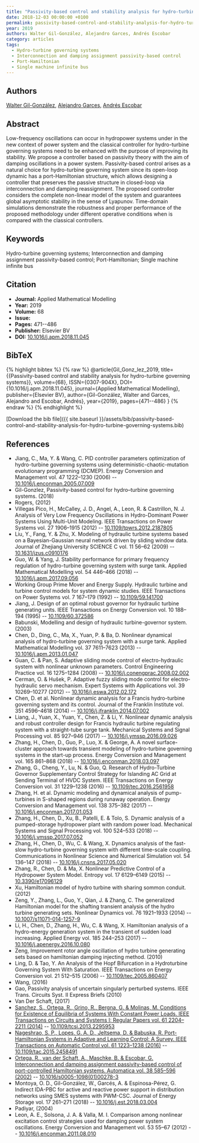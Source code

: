 ```yaml
---
title: "Passivity-based control and stability analysis for hydro-turbine governing systems"
date: 2018-12-03 00:00:00 +0100
permalink: passivity-based-control-and-stability-analysis-for-hydro-turbine-governing-systems
year: 2019
authors: Walter Gil-González, Alejandro Garces, Andrés Escobar
category: articles
tags:
  - Hydro-turbine governing systems
  - Interconnection and damping assignment passivity-based control
  - Port-Hamiltonian
  - Single machine infinite bus
---
```

 
## Authors
[Walter Gil-González](authors/walter-julian-gil-gonzalez), [Alejandro Garces](authors/alejandro-garces-ruiz), [Andrés Escobar](authors/andres-escobar)
 
## Abstract
Low-frequency oscillations can occur in hydropower systems under in the new context of power system and the classical controller for hydro-turbine governing systems need to be enhanced with the purpose of improving its stability. We propose a controller based on passivity theory with the aim of damping oscillations in a power system. Passivity-based control arises as a natural choice for hydro-turbine governing system since its open-loop dynamic has a port-Hamiltonian structure, which allows designing a controller that preserves the passive structure in closed-loop via interconnection and damping reassignment. The proposed controller considers the complete non-linear model of the system and guarantees global asymptotic stability in the sense of Lyapunov. Time-domain simulations demonstrate the robustness and proper performance of the proposed methodology under different operative conditions when is compared with the classical controllers.
 
## Keywords
Hydro-turbine governing systems; Interconnection and damping assignment passivity-based control; Port-Hamiltonian; Single machine infinite bus
 
## Citation
- **Journal:** Applied Mathematical Modelling
- **Year:** 2019
- **Volume:** 68
- **Issue:** 
- **Pages:** 471--486
- **Publisher:** Elsevier BV
- **DOI:** [10.1016/j.apm.2018.11.045](https://doi.org/10.1016/j.apm.2018.11.045)
 
## BibTeX
{% highlight bibtex %}
{% raw %}
@article{Gil_Gonz_lez_2019,
  title={{Passivity-based control and stability analysis for hydro-turbine governing systems}},
  volume={68},
  ISSN={0307-904X},
  DOI={10.1016/j.apm.2018.11.045},
  journal={Applied Mathematical Modelling},
  publisher={Elsevier BV},
  author={Gil-González, Walter and Garces, Alejandro and Escobar, Andrés},
  year={2019},
  pages={471--486}
}
{% endraw %}
{% endhighlight %}
 
[Download the bib file]({{ site.baseurl }}/assets/bib/passivity-based-control-and-stability-analysis-for-hydro-turbine-governing-systems.bib)
 
## References
- Jiang, C., Ma, Y. & Wang, C. PID controller parameters optimization of hydro-turbine governing systems using deterministic-chaotic-mutation evolutionary programming (DCMEP). Energy Conversion and Management vol. 47 1222–1230 (2006) -- [10.1016/j.enconman.2005.07.009](https://doi.org/10.1016/j.enconman.2005.07.009)
- Gil-Gonzlez, Passivity-based control for hydro–turbine governing systems. (2018)
- Rogers, (2012)
- Villegas Pico, H., McCalley, J. D., Angel, A., Leon, R. & Castrillon, N. J. Analysis of Very Low Frequency Oscillations in Hydro-Dominant Power Systems Using Multi-Unit Modeling. IEEE Transactions on Power Systems vol. 27 1906–1915 (2012) -- [10.1109/tpwrs.2012.2187805](https://doi.org/10.1109/tpwrs.2012.2187805)
- Liu, Y., Fang, Y. & Zhu, X. Modeling of hydraulic turbine systems based on a Bayesian-Gaussian neural network driven by sliding window data. Journal of Zhejiang University SCIENCE C vol. 11 56–62 (2009) -- [10.1631/jzus.c0910176](https://doi.org/10.1631/jzus.c0910176)
- Guo, W. & Yang, J. Stability performance for primary frequency regulation of hydro-turbine governing system with surge tank. Applied Mathematical Modelling vol. 54 446–466 (2018) -- [10.1016/j.apm.2017.09.056](https://doi.org/10.1016/j.apm.2017.09.056)
- Working Group Prime Mover and Energy Supply. Hydraulic turbine and turbine control models for system dynamic studies. IEEE Transactions on Power Systems vol. 7 167–179 (1992) -- [10.1109/59.141700](https://doi.org/10.1109/59.141700)
- Jiang, J. Design of an optimal robust governor for hydraulic turbine generating units. IEEE Transactions on Energy Conversion vol. 10 188–194 (1995) -- [10.1109/60.372586](https://doi.org/10.1109/60.372586)
- Babunski, Modelling and design of hydraulic turbine-governor system. (2003)
- Chen, D., Ding, C., Ma, X., Yuan, P. & Ba, D. Nonlinear dynamical analysis of hydro-turbine governing system with a surge tank. Applied Mathematical Modelling vol. 37 7611–7623 (2013) -- [10.1016/j.apm.2013.01.047](https://doi.org/10.1016/j.apm.2013.01.047)
- Guan, C. & Pan, S. Adaptive sliding mode control of electro-hydraulic system with nonlinear unknown parameters. Control Engineering Practice vol. 16 1275–1284 (2008) -- [10.1016/j.conengprac.2008.02.002](https://doi.org/10.1016/j.conengprac.2008.02.002)
- Cerman, O. & Hušek, P. Adaptive fuzzy sliding mode control for electro-hydraulic servo mechanism. Expert Systems with Applications vol. 39 10269–10277 (2012) -- [10.1016/j.eswa.2012.02.172](https://doi.org/10.1016/j.eswa.2012.02.172)
- Chen, D. et al. Nonlinear dynamic analysis for a Francis hydro-turbine governing system and its control. Journal of the Franklin Institute vol. 351 4596–4618 (2014) -- [10.1016/j.jfranklin.2014.07.002](https://doi.org/10.1016/j.jfranklin.2014.07.002)
- Liang, J., Yuan, X., Yuan, Y., Chen, Z. & Li, Y. Nonlinear dynamic analysis and robust controller design for Francis hydraulic turbine regulating system with a straight-tube surge tank. Mechanical Systems and Signal Processing vol. 85 927–946 (2017) -- [10.1016/j.ymssp.2016.09.026](https://doi.org/10.1016/j.ymssp.2016.09.026)
- Zhang, H., Chen, D., Guo, P., Luo, X. & George, A. A novel surface-cluster approach towards transient modeling of hydro-turbine governing systems in the start-up process. Energy Conversion and Management vol. 165 861–868 (2018) -- [10.1016/j.enconman.2018.03.097](https://doi.org/10.1016/j.enconman.2018.03.097)
- Zhang, G., Cheng, Y., Lu, N. & Guo, Q. Research of Hydro-Turbine Governor Supplementary Control Strategy for Islanding AC Grid at Sending Terminal of HVDC System. IEEE Transactions on Energy Conversion vol. 31 1229–1238 (2016) -- [10.1109/tec.2016.2561958](https://doi.org/10.1109/tec.2016.2561958)
- Zhang, H. et al. Dynamic modeling and dynamical analysis of pump-turbines in S-shaped regions during runaway operation. Energy Conversion and Management vol. 138 375–382 (2017) -- [10.1016/j.enconman.2017.01.053](https://doi.org/10.1016/j.enconman.2017.01.053)
- Zhang, H., Chen, D., Xu, B., Patelli, E. & Tolo, S. Dynamic analysis of a pumped-storage hydropower plant with random power load. Mechanical Systems and Signal Processing vol. 100 524–533 (2018) -- [10.1016/j.ymssp.2017.07.052](https://doi.org/10.1016/j.ymssp.2017.07.052)
- Zhang, H., Chen, D., Wu, C. & Wang, X. Dynamics analysis of the fast-slow hydro-turbine governing system with different time-scale coupling. Communications in Nonlinear Science and Numerical Simulation vol. 54 136–147 (2018) -- [10.1016/j.cnsns.2017.05.020](https://doi.org/10.1016/j.cnsns.2017.05.020)
- Zhang, R., Chen, D. & Ma, X. Nonlinear Predictive Control of a Hydropower System Model. Entropy vol. 17 6129–6149 (2015) -- [10.3390/e17096129](https://doi.org/10.3390/e17096129)
- Xu, Hamiltonian model of hydro turbine with sharing sommon conduit. (2012)
- Zeng, Y., Zhang, L., Guo, Y., Qian, J. & Zhang, C. The generalized Hamiltonian model for the shafting transient analysis of the hydro turbine generating sets. Nonlinear Dynamics vol. 76 1921–1933 (2014) -- [10.1007/s11071-014-1257-9](https://doi.org/10.1007/s11071-014-1257-9)
- Li, H., Chen, D., Zhang, H., Wu, C. & Wang, X. Hamiltonian analysis of a hydro-energy generation system in the transient of sudden load increasing. Applied Energy vol. 185 244–253 (2017) -- [10.1016/j.apenergy.2016.10.080](https://doi.org/10.1016/j.apenergy.2016.10.080)
- Zeng, Improvement rotor angle oscillation of hydro turbine generating sets based on hamiltonian damping injecting method. (2010)
- Ling, D. & Tao, Y. An Analysis of the Hopf Bifurcation in a Hydroturbine Governing System With Saturation. IEEE Transactions on Energy Conversion vol. 21 512–515 (2006) -- [10.1109/tec.2005.860407](https://doi.org/10.1109/tec.2005.860407)
- Wang, (2016)
- Gao, Passivity analysis of uncertain singularly perturbed systems. IEEE Trans. Circuits Syst. II Express Briefs (2010)
- Van Der Schaft, (2017)
- [Sanchez, S., Ortega, R., Grino, R., Bergna, G. & Molinas, M. Conditions for Existence of Equilibria of Systems With Constant Power Loads. IEEE Transactions on Circuits and Systems I: Regular Papers vol. 61 2204–2211 (2014)](conditions-for-existence-of-equilibria-of-systems-with-constant-power-loads) -- [10.1109/tcsi.2013.2295953](https://doi.org/10.1109/tcsi.2013.2295953)
- [Nageshrao, S. P., Lopes, G. A. D., Jeltsema, D. & Babuska, R. Port-Hamiltonian Systems in Adaptive and Learning Control: A Survey. IEEE Transactions on Automatic Control vol. 61 1223–1238 (2016)](port-hamiltonian-systems-in-adaptive-and-learning-control-a-survey) -- [10.1109/tac.2015.2458491](https://doi.org/10.1109/tac.2015.2458491)
- [Ortega, R., van der Schaft, A., Maschke, B. & Escobar, G. Interconnection and damping assignment passivity-based control of port-controlled Hamiltonian systems. Automatica vol. 38 585–596 (2002)](interconnection-and-damping-assignment-passivity-based-control-of-port-controlled-hamiltonian-systems) -- [10.1016/s0005-1098(01)00278-3](https://doi.org/10.1016/s0005-1098(01)00278-3)
- Montoya, O. D., Gil-González, W., Garcés, A. & Espinosa-Pérez, G. Indirect IDA-PBC for active and reactive power support in distribution networks using SMES systems with PWM-CSC. Journal of Energy Storage vol. 17 261–271 (2018) -- [10.1016/j.est.2018.03.004](https://doi.org/10.1016/j.est.2018.03.004)
- Padiyar, (2004)
- Leon, A. E., Solsona, J. A. & Valla, M. I. Comparison among nonlinear excitation control strategies used for damping power system oscillations. Energy Conversion and Management vol. 53 55–67 (2012) -- [10.1016/j.enconman.2011.08.010](https://doi.org/10.1016/j.enconman.2011.08.010)

